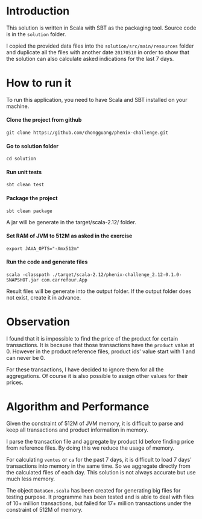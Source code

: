 # Introduction
This solution is written in Scala with SBT as the packaging tool. Source code is in the `solution` folder.

I copied the provided data files into the `solution/src/main/resources` folder and duplicate all the files with another date `20170510` in order to show that the solution can also calculate asked indications for the last 7 days.

# How to run it
To run this application, you need to have Scala and SBT installed on your machine.

#### Clone the project from github
```
git clone https://github.com/chongguang/phenix-challenge.git
```

#### Go to solution folder
```
cd solution
```

#### Run unit tests
```
sbt clean test
```

#### Package the project
```
sbt clean package
```
A jar will be generate in the target/scala-2.12/ folder.

#### Set RAM of JVM to 512M as asked in the exercise
```
export JAVA_OPTS="-Xmx512m"
```

#### Run the code and generate files
```
scala -classpath ./target/scala-2.12/phenix-challenge_2.12-0.1.0-SNAPSHOT.jar com.carrefour.App
```
Result files will be generate into the output folder. If the output folder does not exist, create it in advance.

# Observation
I found that it is impossible to find the price of the product for certain transactions. It is because that those transactions have the `product` value at 0. However in the product reference files, product ids' value start with 1 and can never be 0.

For these transactions, I have decided to ignore them for all the aggregations. Of course it is also possible to assign other values for their prices.

# Algorithm and Performance
Given the constraint of 512M of JVM memory, it is difficult to parse and keep all transactions and product information in memory.

I parse the transaction file and aggregate by product Id before finding price from reference files. By doing this we reduce the usage of memory.

For calculating `ventes` or `ca` for the past 7 days, it is difficult to load 7 days' transactions into memory in the same time. So we aggregate directly from the calculated files of each day. This solution is not always accurate but use much less memory.

The object `DataGen.scala` has been created for generating big files for testing purpose. It programme has been tested and is able to deal with files of 10+ million transactions, but failed for 17+ million transactions under the constraint of 512M of memory.